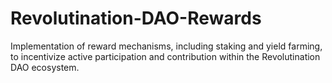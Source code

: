 # Revolutination-DAO-Rewards
Implementation of reward mechanisms, including staking and yield farming, to incentivize active participation and contribution within the Revolutination DAO ecosystem.
